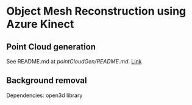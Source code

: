 # Object Mesh Reconstruction using Azure Kinect

## Point Cloud generation
See README.md at *pointCloudGen/README.md*. [Link](pointCloudGen/README.md)

## Background removal
Dependencies: open3d library
